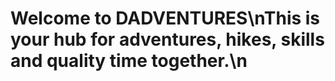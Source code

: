 # Welcome to DADVENTURES\nThis is your hub for adventures, hikes, skills and quality time together.\n